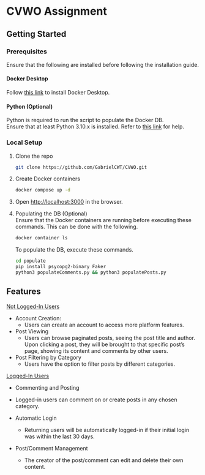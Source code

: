 # CVWO Assignment

## Getting Started

### Prerequisites

Ensure that the following are installed before following the installation guide.

#### Docker Desktop

Follow [this link](https://docs.docker.com/get-docker/) to install Docker Desktop.

#### Python (Optional)

Python is required to run the script to populate the Docker DB.  
Ensure that at least Python 3.10.x is installed. Refer to [this link](https://realpython.com/installing-python/) for help.

### Local Setup

1. Clone the repo
    ```sh
    git clone https://github.com/GabrielCWT/CVWO.git
    ```
2. Create Docker containers
    ```sh
    docker compose up -d
    ```
3. Open [http://localhost:3000](http://localhost:3000) in the browser.

4. Populating the DB (Optional)  
   Ensure that the Docker containers are running before executing these commands. This can be done with the following.
    ```sh
    docker container ls
    ```
    To populate the DB, execute these commands.
    ```sh
    cd populate
    pip install psycopg2-binary Faker
    python3 populateComments.py && python3 populatePosts.py
    ```

## Features

<ins>Not Logged-In Users</ins>

-   Account Creation:
    -   Users can create an account to access more platform features.
-   Post Viewing
    -   Users can browse paginated posts, seeing the post title and author. Upon clicking a post, they will be brought to that specific post’s page, showing its content and comments by other users.
-   Post Filtering by Category
    -   Users have the option to filter posts by different categories.

<ins>Logged-In Users</ins>

-   Commenting and Posting

-   Logged-in users can comment on or create posts in any chosen category.
-   Automatic Login
    -   Returning users will be automatically logged-in if their initial login was within the last 30 days.
-   Post/Comment Management
    -   The creator of the post/comment can edit and delete their own content.
